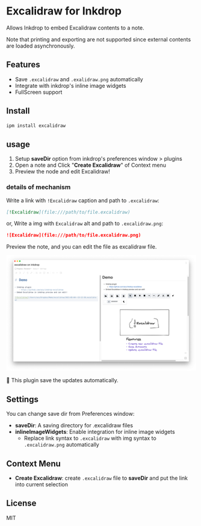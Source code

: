 # Excalidraw for Inkdrop

Allows Inkdrop to embed Excalidraw contents to a note.

Note that printing and exporting are not supported since external contents are loaded asynchronously.

## Features

- Save `.excalidraw` and `.exalidraw.png` automatically
- Integrate with inkdrop's inline image widgets
- FullScreen support

## Install

```sh
ipm install excalidraw
```

## usage

1. Setup **saveDir** option from inkdrop's preferences window > plugins
2. Open a note and Click "**Create Excalidraw**" of Context menu
3. Preview the node and edit Excalidraw!

### details of mechanism

Write a link with `!Excalidraw` caption and path to `.excalidraw`:

```markdown
[!Excalidraw](file:///path/to/file.excalidraw)
```

or, Write a img with `Excalidraw` alt and path to `.excalidraw.png`:

```markdown
![Excalidraw](file:///path/to/file.excalidraw.png)
```

Preview the note, and you can edit the file as excalidraw file.

![Preview](https://raw.githubusercontent.com/azu/inkdrop-excalidraw/main/img.png)

:memo: This plugin save the updates automatically.

## Settings

You can change save dir from Preferences window:

- **saveDir**: A saving directory for .excalidraw files
- **inlineImageWidgets**: Enable integration for inline image widgets
    - Replace link syntax to `.excalidraw` with img syntax to `.excalidraw.png` automatically

## Context Menu

- **Create Excalidraw**: create `.excalidraw` file to **saveDir** and put the link into current selection

## License

MIT
